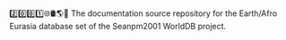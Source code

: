 2️⃣️0️⃣️0️⃣️1️⃣️🌐️🛢️🌎️📖️ The documentation source repository for the Earth/Afro Eurasia database set of the Seanpm2001 WorldDB project.
